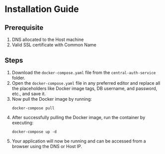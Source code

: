 # Installation Guide

## Prerequisite

1. DNS allocated to the Host machine
2. Valid SSL certificate with Common Name

## Steps

1. Download the `docker-compose.yaml` file from the `central-auth-service` folder.
2. Open the `docker-compose.yaml` file in any preferred editor and replace all the placeholders like Docker image tags, DB username, and password, etc., and save it.
3. Now pull the Docker image by running:
    ```
    docker-compose pull
    ```
4. After successfully pulling the Docker image, run the container by executing:
    ```
    docker-compose up -d
    ```
5. Your application will now be running and can be accessed from a browser using the DNS or Host IP.
